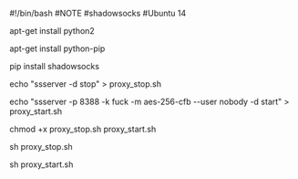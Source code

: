 #!/bin/bash
#NOTE
#shadowsocks
#Ubuntu 14

apt-get install python2

apt-get install python-pip

pip install shadowsocks

echo "ssserver -d stop" > proxy_stop.sh

echo "ssserver -p 8388 -k fuck -m aes-256-cfb --user nobody -d start" > proxy_start.sh

chmod +x proxy_stop.sh proxy_start.sh

sh proxy_stop.sh

sh proxy_start.sh

##
